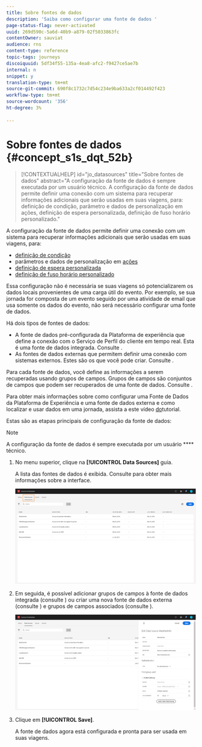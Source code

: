 ```yaml
---
title: Sobre fontes de dados
description: 'Saiba como configurar uma fonte de dados '
page-status-flag: never-activated
uuid: 269d590c-5a6d-40b9-a879-02f5033863fc
contentOwner: sauviat
audience: rns
content-type: reference
topic-tags: journeys
discoiquuid: 5df34f55-135a-4ea8-afc2-f9427ce5ae7b
internal: n
snippet: y
translation-type: tm+mt
source-git-commit: 690f8c1732c7d54c234e9ba633a2cf014492f423
workflow-type: tm+mt
source-wordcount: '356'
ht-degree: 3%

---
```



# Sobre fontes de dados {#concept_s1s_dqt_52b}

>[!CONTEXTUALHELP]
>id="jo_datasources"
>title="Sobre fontes de dados"
>abstract="A configuração da fonte de dados é sempre executada por um usuário técnico. A configuração da fonte de dados permite definir uma conexão com um sistema para recuperar informações adicionais que serão usadas em suas viagens, para: definição de condição, parâmetro e dados de personalização em ações, definição de espera personalizada, definição de fuso horário personalizado."

A configuração da fonte de dados permite definir uma conexão com um sistema para recuperar informações adicionais que serão usadas em suas viagens, para:

* [definição de condição](../building-journeys/condition-activity.md)
* parâmetros e dados de personalização em [ações](../action/action.md)
* [definição de espera personalizada](../building-journeys/wait-activity.md#custom)
* [definição de fuso horário personalizado](../building-journeys/timezone-management.md)

Essa configuração não é necessária se suas viagens só potencializarem os dados locais provenientes de uma carga útil do evento. Por exemplo, se sua jornada for composta de um evento seguido por uma atividade de email que usa somente os dados do evento, não será necessário configurar uma fonte de dados.

Há dois tipos de fontes de dados:

* A fonte de dados pré-configurada da Plataforma de experiência que define a conexão com o Serviço de Perfil do cliente em tempo real. Esta é uma fonte de dados integrada. Consulte [](../datasource/adobe-experience-platform-data-source.md).
* As fontes de dados externas que permitem definir uma conexão com sistemas externos. Estes são os que você pode criar. Consulte [](../datasource/external-data-sources.md).

Para cada fonte de dados, você define as informações a serem recuperadas usando grupos de campos. Grupos de campos são conjuntos de campos que podem ser recuperados de uma fonte de dados. Consulte [](../datasource/field-groups.md).

Para obter mais informações sobre como configurar uma Fonte de Dados da Plataforma de Experiência e uma fonte de dados externa e como localizar e usar dados em uma jornada, assista a este vídeo [do](https://docs.adobe.com/content/help/en/platform-learn/tutorials/journey-orchestration/configure-data-sources.html)tutorial.

Estas são as etapas principais de configuração da fonte de dados:

>[!NOTE]
>
>A configuração da fonte de dados é sempre executada por um usuário **** técnico.

1. No menu superior, clique na **[!UICONTROL Data Sources]** guia.

   A lista das fontes de dados é exibida. Consulte [](../about/user-interface.md) para obter mais informações sobre a interface.

   ![](../assets/journey18.png)

1. Em seguida, é possível adicionar grupos de campos à fonte de dados integrada (consulte [](../datasource/adobe-experience-platform-data-source.md)) ou criar uma nova fonte de dados externa (consulte [](../datasource/external-data-sources.md)) e grupos de campos associados (consulte [](../datasource/field-groups.md)).

   ![](../assets/journey23.png)

1. Clique em **[!UICONTROL Save]**.

   A fonte de dados agora está configurada e pronta para ser usada em suas viagens.
